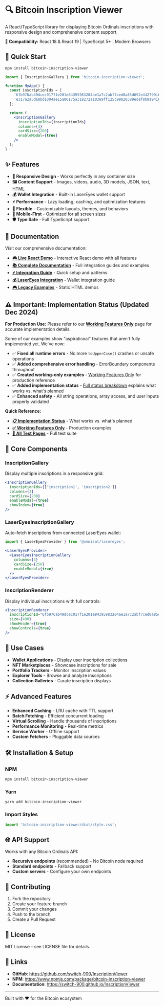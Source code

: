 # 🔍 Bitcoin Inscription Viewer

A React/TypeScript library for displaying Bitcoin Ordinals inscriptions with responsive design and comprehensive content support.

**🔧 Compatibility:** React 18 & React 19 | TypeScript 5+ | Modern Browsers

## 🚀 Quick Start

```bash
npm install bitcoin-inscription-viewer
```

```jsx
import { InscriptionGallery } from 'bitcoin-inscription-viewer';

function MyApp() {
  const inscriptionIds = [
    '6fb976ab49dcec017f1e201e84395983204ae1a7c2abf7ced0a85d692e442799i0',
    'e317a2a5d68bd1004ae15a06175a319272a10389ff125c98820389edef8b0a94i0'
  ];

  return (
    <InscriptionGallery
      inscriptionIds={inscriptionIds}
      columns={3}
      cardSize={200}
      enableModal={true}
    />
  );
}
```

## ✨ Features

- **🎨 Responsive Design** - Works perfectly in any container size
- **🖼️ Content Support** - Images, videos, audio, 3D models, JSON, text, HTML
- **💰 Wallet Integration** - Built-in LaserEyes wallet support
- **⚡ Performance** - Lazy loading, caching, and optimization features
- **🔧 Flexible** - Customizable layouts, themes, and behaviors
- **📱 Mobile-First** - Optimized for all screen sizes
- **🛡️ Type Safe** - Full TypeScript support

## 📖 Documentation

Visit our comprehensive documentation:

- **[🎮 Live React Demo](https://switch-900.github.io/InscriptionViewer/)** - Interactive React demo with all features
- **[📚 Complete Documentation](docs/index.html)** - Full integration guides and examples
- **[⚡ Integration Guide](INTEGRATION-GUIDE.html)** - Quick setup and patterns
- **[💰 LaserEyes Integration](LASEREYES-INTEGRATION.html)** - Wallet integration guide
- **[🎮 Legacy Examples](api-examples.html)** - Static HTML demos

## ⚠️ Important: Implementation Status (Updated Dec 2024)

**For Production Use:** Please refer to our **[Working Features Only](test-pages/working-features-only.html)** page for accurate implementation details.

Some of our examples show "aspirational" features that aren't fully implemented yet. We've now:

- ✅ **Fixed all runtime errors** - No more `toUpperCase()` crashes or unsafe operations
- ✅ **Added comprehensive error handling** - ErrorBoundary components throughout
- ✅ **Created working-only examples** - [Working Features Only](test-pages/working-features-only.html) for production reference
- ✅ **Added implementation status** - [Full status breakdown](IMPLEMENTATION-STATUS.md) explains what works vs. what's planned
- ✅ **Enhanced safety** - All string operations, array access, and user inputs properly validated

**Quick Reference:**
- **[📋 Implementation Status](IMPLEMENTATION-STATUS.md)** - What works vs. what's planned
- **[✅ Working Features Only](test-pages/working-features-only.html)** - Production examples
- **[🧪 All Test Pages](test-pages/index.html)** - Full test suite

## 🔧 Core Components

### InscriptionGallery
Display multiple inscriptions in a responsive grid:

```jsx
<InscriptionGallery
  inscriptionIds={['inscription1', 'inscription2']}
  columns={3}
  cardSize={200}
  enableModal={true}
  showIndex={true}
/>
```

### LaserEyesInscriptionGallery
Auto-fetch inscriptions from connected LaserEyes wallet:

```jsx
import { LaserEyesProvider } from '@omnisat/lasereyes';

<LaserEyesProvider>
  <LaserEyesInscriptionGallery
    columns={3}
    cardSize={250}
    enableModal={true}
  />
</LaserEyesProvider>
```

### InscriptionRenderer
Display individual inscriptions with full controls:

```jsx
<InscriptionRenderer
  inscriptionId="6fb976ab49dcec017f1e201e84395983204ae1a7c2abf7ced0a85d692e442799i0"
  size={400}
  showHeader={true}
  showControls={true}
/>
```

## 🎯 Use Cases

- **Wallet Applications** - Display user inscription collections
- **NFT Marketplaces** - Showcase inscriptions for sale
- **Portfolio Trackers** - Monitor inscription values
- **Explorer Tools** - Browse and analyze inscriptions
- **Collection Galleries** - Curate inscription displays

## ⚡ Advanced Features

- **Enhanced Caching** - LRU cache with TTL support
- **Batch Fetching** - Efficient concurrent loading
- **Virtual Scrolling** - Handle thousands of inscriptions
- **Performance Monitoring** - Real-time metrics
- **Service Worker** - Offline support
- **Custom Fetchers** - Pluggable data sources

## 🛠️ Installation & Setup

### NPM
```bash
npm install bitcoin-inscription-viewer
```

### Yarn
```bash
yarn add bitcoin-inscription-viewer
```

### Import Styles
```jsx
import 'bitcoin-inscription-viewer/dist/style.css';
```

## 🌐 API Support

Works with any Bitcoin Ordinals API:
- **Recursive endpoints** (recommended) - No Bitcoin node required
- **Standard endpoints** - Fallback support
- **Custom servers** - Configure your own endpoints

## 🤝 Contributing

1. Fork the repository
2. Create your feature branch
3. Commit your changes
4. Push to the branch
5. Create a Pull Request

## 📄 License

MIT License - see LICENSE file for details.

## 🔗 Links

- **GitHub**: https://github.com/switch-900/InscriptionViewer
- **NPM**: https://www.npmjs.com/package/bitcoin-inscription-viewer
- **Documentation**: https://switch-900.github.io/InscriptionViewer

---

Built with ❤️ for the Bitcoin ecosystem
